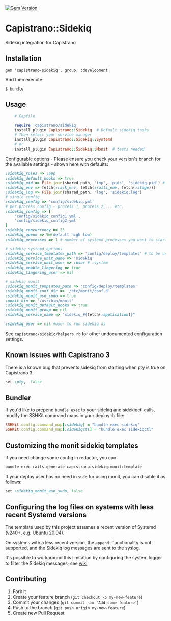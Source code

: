 [![Gem Version](https://badge.fury.io/rb/capistrano-sidekiq.svg)](http://badge.fury.io/rb/capistrano-sidekiq)

# Capistrano::Sidekiq

Sidekiq integration for Capistrano

## Installation

    gem 'capistrano-sidekiq', group: :development

And then execute:

    $ bundle


## Usage
```ruby
    # Capfile

    require 'capistrano/sidekiq'
    install_plugin Capistrano::Sidekiq  # Default sidekiq tasks
    # Then select your service manager
    install_plugin Capistrano::Sidekiq::Systemd
    # or
    install_plugin Capistrano::Sidekiq::Monit  # tests needed
```


Configurable options - Please ensure you check your version's branch for the available settings - shown here with defaults:

```ruby
:sidekiq_roles => :app
:sidekiq_default_hooks => true
:sidekiq_pid => File.join(shared_path, 'tmp', 'pids', 'sidekiq.pid') # ensure this path exists in production before deploying.
:sidekiq_env => fetch(:rack_env, fetch(:rails_env, fetch(:stage)))
:sidekiq_log => File.join(shared_path, 'log', 'sidekiq.log')
# single config
:sidekiq_config => 'config/sidekiq.yml'
# per process config - process 1, process 2,... etc.
:sidekiq_config => [
    'config/sidekiq_config1.yml',
    'config/sidekiq_config2.yml'
]
:sidekiq_concurrency => 25
:sidekiq_queue => %w(default high low)
:sidekiq_processes => 1 # number of systemd processes you want to start

# sidekiq systemd options
:sidekiq_service_templates_path => 'config/deploy/templates' # to be used if a custom template is needed (filaname should be #{fetch(:sidekiq_service_unit_name)}.service.capistrano.erb or sidekiq.service.capistrano.erb
:sidekiq_service_unit_name => 'sidekiq'
:sidekiq_service_unit_user => :user # :system
:sidekiq_enable_lingering => true
:sidekiq_lingering_user => nil

# sidekiq monit
:sidekiq_monit_templates_path => 'config/deploy/templates'
:sidekiq_monit_conf_dir => '/etc/monit/conf.d'
:sidekiq_monit_use_sudo => true
:monit_bin => '/usr/bin/monit'
:sidekiq_monit_default_hooks => true
:sidekiq_monit_group => nil
:sidekiq_service_name => "sidekiq_#{fetch(:application)}"

:sidekiq_user => nil #user to run sidekiq as
```
See `capistrano/sidekiq/helpers.rb` for other undocumented configuration settings.

## Known issues with Capistrano 3

There is a known bug that prevents sidekiq from starting when pty is true on Capistrano 3.
```ruby
set :pty,  false
```

## Bundler

If you'd like to prepend `bundle exec` to your sidekiq and sidekiqctl calls, modify the SSHKit command maps
in your deploy.rb file:
```ruby
SSHKit.config.command_map[:sidekiq] = "bundle exec sidekiq"
SSHKit.config.command_map[:sidekiqctl] = "bundle exec sidekiqctl"
```


## Customizing the monit sidekiq templates

If you need change some config in redactor, you can

```
bundle exec rails generate capistrano:sidekiq:monit:template
```

If your deploy user has no need in `sudo` for using monit, you can disable it as follows:

```ruby
set :sidekiq_monit_use_sudo, false
```

## Configuring the log files on systems with less recent Systemd versions

The template used by this project assumes a recent version of Systemd (v240+, e.g. Ubuntu 20.04).

On systems with a less recent version, the `append:` functionality is not supported, and the Sidekiq log messages are sent to the syslog.

It's possible to workaround this limitation by configuring the system logger to filter the Sidekiq messages; see [wiki](/../../wiki/Configuring-append-mode-log-files-via-Syslog-NG).

## Contributing

1. Fork it
2. Create your feature branch (`git checkout -b my-new-feature`)
3. Commit your changes (`git commit -am 'Add some feature'`)
4. Push to the branch (`git push origin my-new-feature`)
5. Create new Pull Request
